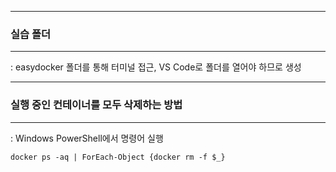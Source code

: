 -----
### 실습 폴더
-----
: easydocker 폴더를 통해 터미널 접근, VS Code로 폴더를 열어야 하므로 생성

-----
### 실행 중인 컨테이너를 모두 삭제하는 방법
-----
: Windows PowerShell에서 명령어 실행
```
docker ps -aq | ForEach-Object {docker rm -f $_}
```
